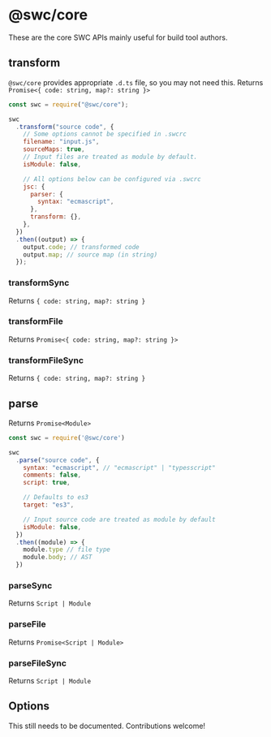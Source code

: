 # @swc/core

These are the core SWC APIs mainly useful for build tool authors.

## transform

`@swc/core` provides appropriate `.d.ts` file, so you may not need this. Returns `Promise<{ code: string, map?: string }>`

```js
const swc = require("@swc/core");

swc
  .transform("source code", {
    // Some options cannot be specified in .swcrc
    filename: "input.js",
    sourceMaps: true,
    // Input files are treated as module by default.
    isModule: false,

    // All options below can be configured via .swcrc
    jsc: {
      parser: {
        syntax: "ecmascript",
      },
      transform: {},
    },
  })
  .then((output) => {
    output.code; // transformed code
    output.map; // source map (in string)
  });
```

### transformSync

Returns `{ code: string, map?: string }`

### transformFile

Returns `Promise<{ code: string, map?: string }>`

### transformFileSync

Returns `{ code: string, map?: string }`

## parse

Returns `Promise<Module>`

```js
const swc = require('@swc/core')

swc
  .parse("source code", {
    syntax: "ecmascript", // "ecmascript" | "typesscript"
    comments: false,
    script: true,

    // Defaults to es3
    target: "es3",

    // Input source code are treated as module by default
    isModule: false,
  })
  .then((module) => {
    module.type // file type
    module.body; // AST
  })
```

### parseSync

Returns `Script | Module`

### parseFile

Returns `Promise<Script | Module>`

### parseFileSync

Returns `Script | Module`

## Options

This still needs to be documented. Contributions welcome!
